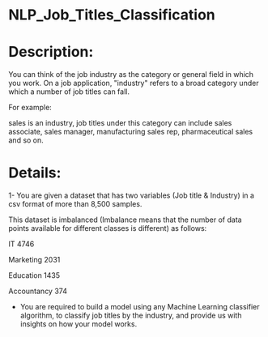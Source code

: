 # NLP_Job_Titles_Classification

# Description:
You can think of the job industry as the category or general field in which you work.
On a job application, "industry" refers to a broad category under which a number of job titles can fall. 

For example:

sales is an industry,
job titles under this category can include sales associate,
sales manager,
manufacturing sales rep,
pharmaceutical sales and so on.

# Details:
1- You are given a dataset that has two variables (Job title & Industry) in a csv format of more than 8,500 samples.

This dataset is imbalanced (Imbalance means that the number of data points available for different classes is different) as follows:

  IT 4746

  Marketing 2031

  Education 1435

  Accountancy 374

- You are required to build a model using any Machine Learning classifier algorithm,
to classify job titles by the industry,
and provide us with insights on how your model works.

